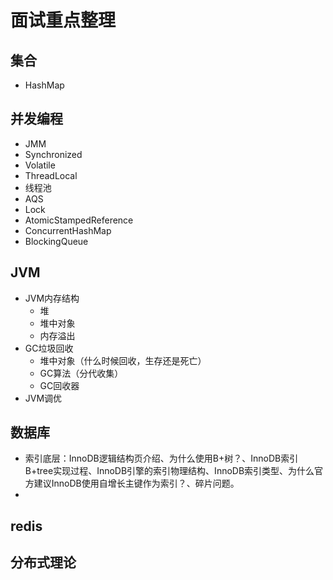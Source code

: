 


# 面试重点整理  

## 集合  
* HashMap

## 并发编程
* JMM  
* Synchronized
* Volatile
* ThreadLocal
* 线程池  
* AQS
* Lock
* AtomicStampedReference
* ConcurrentHashMap
* BlockingQueue

## JVM  
* JVM内存结构
    * 堆
    * 堆中对象
    * 内存溢出
* GC垃圾回收
    * 堆中对象（什么时候回收，生存还是死亡）
    * GC算法（分代收集）
    * GC回收器
* JVM调优

## 数据库

* 索引底层：InnoDB逻辑结构页介绍、为什么使用B+树？、InnoDB索引B+tree实现过程、InnoDB引擎的索引物理结构、InnoDB索引类型、为什么官方建议InnoDB使用自增长主键作为索引？、碎片问题。  
* 

## redis  


## 分布式理论  

